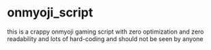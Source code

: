 # onmyoji_script
this is a crappy onmyoji gaming script with zero optimization and zero readability and lots of hard-coding and should not be seen by anyone
